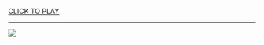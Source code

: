 
<a href="https://premium76.site?title=2048_game_unblocked&ref=13M">CLICK TO PLAY</a></h3>
<hr>

<a href="https://premium76.site?title=2048_game_unblocked&ref=13M"><img src="https://clearcache.store/games.png"></a>


